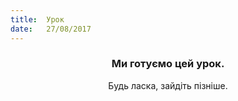 ```yaml
---
title:  Урок
date:   27/08/2017
---
```


### <center>Ми готуємо цей урок.</center>
<center>Будь ласка, зайдіть пізніше.</center>